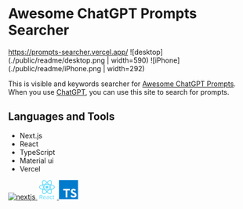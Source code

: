 # Awesome ChatGPT Prompts Searcher
https://prompts-searcher.vercel.app/
![desktop](./public/readme/desktop.png | width=590)
![iPhone](./public/readme/iPhone.png | width=292)

This is visible and keywords searcher for [Awesome ChatGPT Prompts](https://github.com/f/awesome-chatgpt-prompts).
When you use [ChatGPT](https://openai.com/blog/chatgpt), you can use this site to search for prompts.

## Languages and Tools
- Next.js
- React
- TypeScript
- Material ui
- Vercel

<a href="https://nextjs.org/" target="_blank" rel="noreferrer"> <img src="https://cdn.worldvectorlogo.com/logos/nextjs-2.svg" alt="nextjs" width="40" height="40"/> </a>
<a href="https://reactjs.org/" target="_blank" rel="noreferrer"> <img src="https://raw.githubusercontent.com/devicons/devicon/master/icons/react/react-original-wordmark.svg" alt="react" width="40" height="40"/> </a>
<a href="https://www.typescriptlang.org/" target="_blank" rel="noreferrer"> <img src="https://raw.githubusercontent.com/devicons/devicon/master/icons/typescript/typescript-original.svg" alt="typescript" width="40" height="40"/> </a>